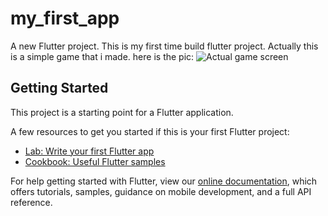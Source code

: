 # my_first_app

A new Flutter project.
This is my first time build flutter project.
Actually this is a simple game that i made.
here is the pic:
![Actual game screen](https://raw.githubusercontent.com/Mman7/myfirstapp/main/actual%20game%20%20yeet.jpg)

## Getting Started

This project is a starting point for a Flutter application.

A few resources to get you started if this is your first Flutter project:

- [Lab: Write your first Flutter app](https://flutter.dev/docs/get-started/codelab)
- [Cookbook: Useful Flutter samples](https://flutter.dev/docs/cookbook)

For help getting started with Flutter, view our
[online documentation](https://flutter.dev/docs), which offers tutorials,
samples, guidance on mobile development, and a full API reference.
